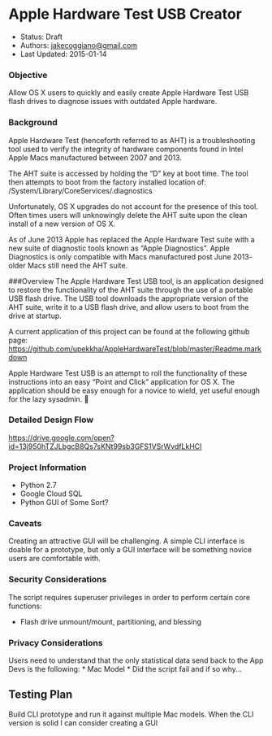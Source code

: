 # Apple Hardware Test USB Creator

* Status: Draft
* Authors: jakecoggiano@gmail.com
* Last Updated: 2015-01-14

### Objective
Allow OS X users to quickly and easily create Apple Hardware Test USB flash drives to diagnose issues with outdated Apple hardware.

### Background
Apple Hardware Test (henceforth referred to as AHT) is a troubleshooting tool used to verify the integrity of hardware components found in Intel Apple Macs manufactured between 2007 and 2013.

The AHT suite is accessed by holding the “D” key at boot time. The tool then attempts to boot from the factory installed location of: /System/Library/CoreServices/.diagnostics

Unfortunately, OS X upgrades do not account for the presence of this tool. Often times users will unknowingly delete the AHT suite upon the clean install of a new version of OS X.

As of June 2013 Apple has replaced the Apple Hardware Test suite with a new suite of diagnostic tools known as “Apple Diagnostics”. Apple Diagnostics is only compatible with Macs manufactured post June 2013- older Macs still need the AHT suite.

###Overview
The Apple Hardware Test USB tool, is an application designed to restore the functionality of the AHT suite through the use of a portable USB flash drive. The USB tool downloads the appropriate version of the AHT suite, write it to a USB flash drive, and allow users to boot from the drive at startup.

A current application of this project can be found at the following github page:
https://github.com/upekkha/AppleHardwareTest/blob/master/Readme.markdown 

Apple Hardware Test USB is an attempt to roll the functionality of these instructions into an easy “Point and Click” application for OS X. The application should be easy enough for a novice to wield, yet useful enough for the lazy sysadmin.

### Detailed Design Flow
https://drive.google.com/open?id=13j950hTZJLbgcB8Qs7sKNt99sb3GFS1VSrWvdfLkHCI

### Project Information
* Python 2.7
* Google Cloud SQL
* Python GUI of Some Sort?

### Caveats
Creating an attractive GUI will be challenging. A simple CLI interface is doable for a prototype, but only a GUI interface will be something novice users are comfortable with.

### Security Considerations
The script requires superuser privileges in order to perform certain core functions:
* Flash drive unmount/mount, partitioning, and blessing

### Privacy Considerations
Users need to understand that the only statistical data send back to the App Devs is the following:
	* Mac Model
	* Did the script fail and if so why...

## Testing Plan
Build CLI prototype and run it against multiple Mac models. When the CLI version is solid I can consider creating a GUI
